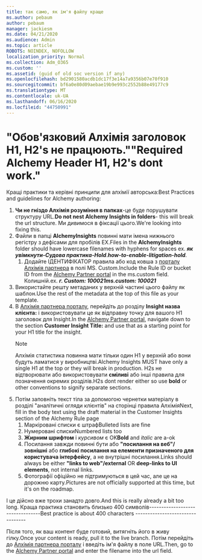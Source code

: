 ```yaml
---
title: так само, як ім'я файлу краще
ms.author: pebaum
author: pebaum
manager: jackiesm
ms.date: 04/21/2020
ms.audience: Admin
ms.topic: article
ROBOTS: NOINDEX, NOFOLLOW
localization_priority: Normal
ms.collection: Adm_O365
ms.custom: ''
ms.assetid: (guid of old soc version if any)
ms.openlocfilehash: bd2901580acdb1dc17f3e14a7a9356b07e70f910
ms.sourcegitcommit: bf6a0e80d09aebae19b9e993c2552b88e49177c9
ms.translationtype: MT
ms.contentlocale: uk-UA
ms.lasthandoff: 06/16/2020
ms.locfileid: "44750991"
---
```

# <a name="required-alchemy-header-h1-h2s-dont-work"></a><span data-ttu-id="aace2-102">"Обов'язковий Алхімія заголовок H1, H2's не працюють."</span><span class="sxs-lookup"><span data-stu-id="aace2-102">"Required Alchemy Header H1, H2's dont work."</span></span>
<span data-ttu-id="aace2-103">Кращі практики та керівні принципи для алхімії авторська:</span><span class="sxs-lookup"><span data-stu-id="aace2-103">Best Practices and guidelines for Alchemy authoring:</span></span>

1. <span data-ttu-id="aace2-104">**Чи не гніздо Алхімія розуміння в папках**-це буде порушувати структуру URL.</span><span class="sxs-lookup"><span data-stu-id="aace2-104">**Do not nest Alchemy Insights in folders**- this will break the url structure.</span></span> <span data-ttu-id="aace2-105">Ми дивимося в фіксації цього.</span><span class="sxs-lookup"><span data-stu-id="aace2-105">We're looking into fixing this.</span></span>
1. <span data-ttu-id="aace2-106">Файли в папці **AlchemyInsights** повинні мати імена нижнього регістру з дефісами для пробілів EX.</span><span class="sxs-lookup"><span data-stu-id="aace2-106">Files in the **AlchemyInsights** folder should have lowercase filenames with hyphens for spaces ex.</span></span> <span data-ttu-id="aace2-107">***як увімкнути-Судова практика-Hold***.</span><span class="sxs-lookup"><span data-stu-id="aace2-107">***how-to-enable-litigation-hold***.</span></span>
    1. <span data-ttu-id="aace2-108">Додайте ІДЕНТИФІКАТОР правила або код ковша з [порталу Алхімія партнера](https://alchemyportal.azurewebsites.net) в полі MS. Custom.</span><span class="sxs-lookup"><span data-stu-id="aace2-108">Include the Rule ID or bucket ID from the [Alchemy Partner portal](https://alchemyportal.azurewebsites.net) in the ms.custom field.</span></span> <span data-ttu-id="aace2-109">Колишній.</span><span class="sxs-lookup"><span data-stu-id="aace2-109">ex.</span></span> <span data-ttu-id="aace2-110">***г. Custom: 100021***</span><span class="sxs-lookup"><span data-stu-id="aace2-110">***ms.custom: 100021***</span></span>
1. <span data-ttu-id="aace2-111">Використайте решту метаданих у верхній частині цього файлу як шаблон.</span><span class="sxs-lookup"><span data-stu-id="aace2-111">Use the rest of the metadata at the top of this file as your template.</span></span>
1. <span data-ttu-id="aace2-112">В [Алхімія партнера порталу](https://alchemyportal.azurewebsites.net), перейдіть до розділу **Insight назва клієнта:** і використовувати це як відправну точку для вашого H1 заголовок для Insight.</span><span class="sxs-lookup"><span data-stu-id="aace2-112">In the [Alchemy Partner portal](https://alchemyportal.azurewebsites.net), navigate down to the section **Customer Insight Title:** and use that as a starting point for your H1 title for the insight.</span></span> 
    > [!NOTE]
    > <span data-ttu-id="aace2-113">Алхімія статистика повинна мати тільки один H1 у верхній або вони будуть ламатися у виробництві.</span><span class="sxs-lookup"><span data-stu-id="aace2-113">Alchemy Insights MUST have only a single H1 at the top or they will break in production.</span></span> <span data-ttu-id="aace2-114">H2s не відтворювати або використовувати **сміливі** або інші правила для позначення окремих розділів.</span><span class="sxs-lookup"><span data-stu-id="aace2-114">H2s dont render either so use **bold** or other conventions to signify separate sections.</span></span>
1. <span data-ttu-id="aace2-115">Потім заповніть текст тіла за допомогою чернетки матеріалу в розділі "аналітичні огляди клієнтів" на сторінці правила Алхімія</span><span class="sxs-lookup"><span data-stu-id="aace2-115">Next, fill in the body text using the draft material in the Customer Insights section of the Alchemy Rule page</span></span>
    1. <span data-ttu-id="aace2-116">Маркіровані списки є штраф</span><span class="sxs-lookup"><span data-stu-id="aace2-116">Bulleted lists are fine</span></span>
    1. <span data-ttu-id="aace2-117">Нумеровані списки</span><span class="sxs-lookup"><span data-stu-id="aace2-117">Numbered lists too</span></span>
    1. <span data-ttu-id="aace2-118">**Жирним шрифтом** і *курсивом* є OK</span><span class="sxs-lookup"><span data-stu-id="aace2-118">**Bold** and *italic* are a-ok</span></span>
    1. <span data-ttu-id="aace2-119">Посилання завжди повинні бути або **"посилання на веб"/зовнішні** або **глибокі посилання на елементи призначеного для користувача інтерфейсу**, а не внутрішні посилання.</span><span class="sxs-lookup"><span data-stu-id="aace2-119">Links should always be either **"links to web"/external** OR **deep-links to UI elements**, not internal links.</span></span>
    1. <span data-ttu-id="aace2-120">Фотографії офіційно не підтримуються в цей час, але це на дорожню карту.</span><span class="sxs-lookup"><span data-stu-id="aace2-120">Pictures are not officially supported at this time, but it's on the roadmap.</span></span>

<span data-ttu-id="aace2-121">І це дійсно вже трохи занадто довго.</span><span class="sxs-lookup"><span data-stu-id="aace2-121">And this is really already a bit too long.</span></span> <span data-ttu-id="aace2-122">Краща практика становить близько 400 символів---------------------------------</span><span class="sxs-lookup"><span data-stu-id="aace2-122">Best practice is about 400 characters ---------------------------------</span></span>

<span data-ttu-id="aace2-123">Після того, як ваш контент буде готовий, витягніть його в живу гілку.</span><span class="sxs-lookup"><span data-stu-id="aace2-123">Once your content is ready, pull it to the live branch.</span></span> <span data-ttu-id="aace2-124">Потім перейдіть до [Алхімія партнера порталу](https://alchemyportal.azurewebsites.net) і введіть ім'я файлу в поле URL.</span><span class="sxs-lookup"><span data-stu-id="aace2-124">Then, go to the [Alchemy Partner portal](https://alchemyportal.azurewebsites.net) and enter the filename into the url field.</span></span> 